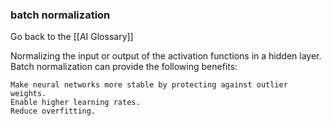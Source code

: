 ### batch normalization

Go back to the [[AI Glossary]]


Normalizing the input or output of the activation functions in a hidden layer. Batch normalization can provide the following benefits:

    Make neural networks more stable by protecting against outlier weights.
    Enable higher learning rates.
    Reduce overfitting.

